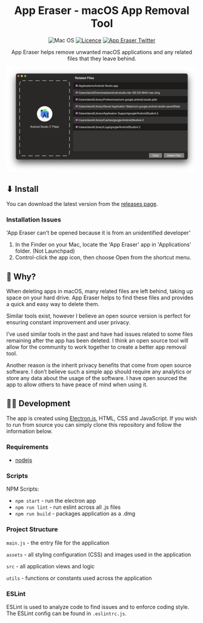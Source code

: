 <h1 align="center">App Eraser - macOS App Removal Tool</h1>

<div align="center">

![Mac OS](https://img.shields.io/badge/mac%20os-000000?style=flat-square&logo=macos&logoColor=F0F0F0)
[![Licence](https://img.shields.io/github/license/davunt/app-eraser?style=flat-square)](./LICENSE)
[![App Eraser Twitter](https://img.shields.io/twitter/url?label=@AppEraser&style=social&url=https%3A%2F%2Ftwitter.com%2FAppEraser)](https://twitter.com/AppEraser)

App Eraser helps remove unwanted macOS applications and any related files that they leave behind.

![App Screenshot](assets/img/appScreenshot.png)

</div>

## ⬇ Install
You can download the latest version from the [releases page](https://github.com/davunt/app-eraser/releases).

### Installation Issues
'App Eraser can't be opened because it is from an unidentified developer'
1. In the Finder on your Mac, locate the 'App Eraser' app in 'Applications' folder. (Not Launchpad)
2. Control-click the app icon, then choose Open from the shortcut menu.

## 🤷 Why?
When deleting apps in macOS, many related files are left behind, taking up space on your hard drive. App Eraser helps to find these files and provides a quick and easy way to delete them.

Similar tools exist, however I believe an open source version is perfect for ensuring constant improvement and user privacy.

I’ve used similar tools in the past and have had issues related to some files remaining after the app has been deleted. I think an open source tool will allow for the community to work together to create a better app removal tool.

Another reason is the inherit privacy benefits that come from open source software. I don’t believe such a simple app should require any analytics or store any data about the usage of the software. I have open sourced the app to allow others to have peace of mind when using it.

## 👩‍💻 Development
The app is created using [Electron.js](https://www.electronjs.org/), HTML, CSS and JavaScript. If you wish to run from source you can simply clone this repository and follow the information below.

### Requirements
- [nodejs](https://nodejs.org/en/)

### Scripts
NPM Scripts:

- `npm start` - run the electron app
- `npm run lint` - run eslint across all .js files
- `npm run build` - packages application as a .dmg

### Project Structure
`main.js` - the entry file for the application

`assets` - all styling configuration (CSS) and images used in the application

`src` - all application views and logic 

`utils` - functions or constants used across the application

### ESLint
ESLint is used to analyze code to find issues and to enforce coding style. The ESLint config can be found in `.eslintrc.js`.
